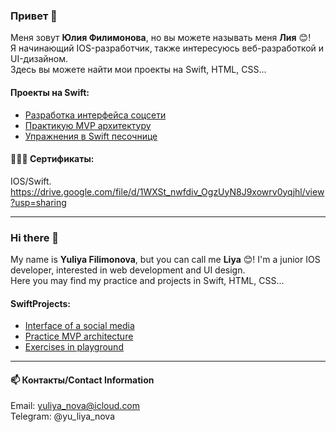 
### Привет 👋
Меня зовут **Юлия Филимонова**, но вы можете называть меня **Лия** 😊!   
Я начинающий IOS-разработчик, также интересуюсь  веб-разработкой и UI-дизайном.  
Здесь вы можете найти мои проекты на Swift, HTML, CSS...

#### Проекты на Swift: 
* [Разработка интерфейса соцсети](https://github.com/LiyaNova/UIandNavigation) 
* [Практикую MVP архитектуру](https://github.com/LiyaNova/GetNetComment) 
* [Упражнения в Swift песочнице](https://github.com/LiyaNova/CodePracticeSwift) 

#### 👩🏻‍🎓 Сертификаты:
IOS/Swift. https://drive.google.com/file/d/1WXSt_nwfdiv_OgzUyN8J9xowrv0yqjhl/view?usp=sharing


****


### Hi there 👋

My name is **Yuliya Filimonova**, but you can call me **Liya** 😊! I'm a junior IOS developer, interested in web development and UI design.  
Here you may find my practice and projects in Swift, HTML, CSS...


#### SwiftProjects: 
* [Interface of a social media](https://github.com/LiyaNova/UIandNavigation) 
* [Practice MVP architecture ](https://github.com/LiyaNova/GetNetComment) 
* [Exercises in playground](https://github.com/LiyaNova/CodePracticeSwift) 

***
#### 📫 Контакты/Contact Information

Email: yuliya_nova@icloud.com   
Telegram: @yu_liya_nova



